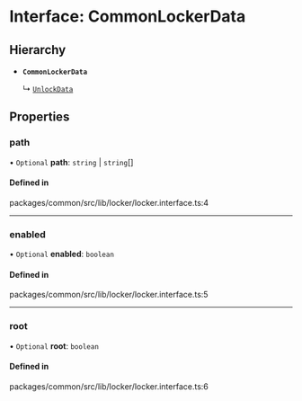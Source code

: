# Interface: CommonLockerData

## Hierarchy

- **`CommonLockerData`**

  ↳ [`UnlockData`](UnlockData.md)

## Properties

### path

• `Optional` **path**: `string` \| `string`[]

#### Defined in

packages/common/src/lib/locker/locker.interface.ts:4

___

### enabled

• `Optional` **enabled**: `boolean`

#### Defined in

packages/common/src/lib/locker/locker.interface.ts:5

___

### root

• `Optional` **root**: `boolean`

#### Defined in

packages/common/src/lib/locker/locker.interface.ts:6
